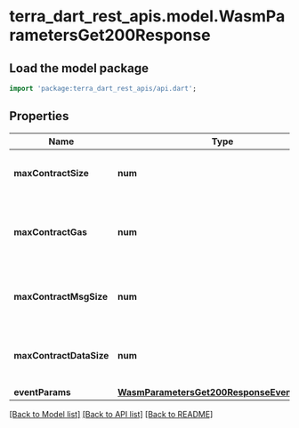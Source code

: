 # terra_dart_rest_apis.model.WasmParametersGet200Response

## Load the model package
```dart
import 'package:terra_dart_rest_apis/api.dart';
```

## Properties
Name | Type | Description | Notes
------------ | ------------- | ------------- | -------------
**maxContractSize** | **num** | allowed max contract bytes size | [optional] 
**maxContractGas** | **num** | allowed max gas usages per each contract execution | [optional] 
**maxContractMsgSize** | **num** | allowed max contract exe msg bytes size | [optional] 
**maxContractDataSize** | **num** | allowed max contract return data size | [optional] 
**eventParams** | [**WasmParametersGet200ResponseEventParams**](WasmParametersGet200ResponseEventParams.md) |  | [optional] 

[[Back to Model list]](../README.md#documentation-for-models) [[Back to API list]](../README.md#documentation-for-api-endpoints) [[Back to README]](../README.md)



